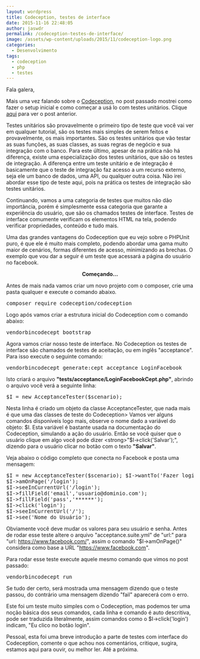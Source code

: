 ```yaml
---
layout: wordpress
title: Codeception, testes de interface
date: 2015-11-16 22:48:05
author: jaswdr
permalink: /codeception-testes-de-interface/
image: /assets/wp-content/uploads/2015/11/codeception-logo.png
categories:
  - Desenvolvimento
tags:
  - codeception
  - php
  - testes
---
```


Fala galera,

Mais uma vez falando sobre o <a href="http://codeception.com/" target="_blank">Codeception</a>, no post passado mostrei como fazer o setup inicial e como começar a usá lo com testes unitários. Clique <a href="/?p=3182" target="_blank">aqui</a> para ver o post anterior.

Testes unitários são provavelmente o primeiro tipo de teste que você vai ver em qualquer tutorial, são os testes mais simples de serem feitos e provavelmente, os mais importantes. São os testes unitários que vão testar as suas funções, as suas classes, as suas regras de negócio e sua integração com o banco. Para este último, apesar de na prática não há diferença, existe uma especialização dos testes unitários, que são os testes de integração. A diferença entre um teste unitário e de integração é basicamente que o teste de integração faz acesso a um recurso externo, seja ele um banco de dados, uma API, ou qualquer outra coisa. Não irei abordar esse tipo de teste aqui, pois na prática os testes de integração são testes unitários.
<!--more-->

Continuando, vamos a uma categoria de testes que muitos não dão importância, porém é simplesmente essa categoria que garante a experiência do usuário, que são os chamados testes de interface. Testes de interface comumente verificam os elementos HTML na tela, podendo verificar propriedades, conteúdo e tudo mais.

Uma das grandes vantagens do Codeception que eu vejo sobre o PHPUnit puro, é que ele é muito mais completo, podendo abordar uma gama muito maior de cenários, formas diferentes de acesso, minimizando as brechas. O exemplo que vou dar a seguir é um teste que acessará a página do usuário no facebook.
<p style="text-align: center;"><strong>Começando...</strong></p>
<p style="text-align: left;">Antes de mais nada vamos criar um novo projeto com o composer, crie uma pasta qualquer e execute o comando abaixo<em>.</em></p>

<pre>composer require codeception/codeception</pre>
Logo após vamos criar a estrutura inicial do Codeception com o comando abaixo:
<pre>vendorbincodecept bootstrap</pre>
Agora vamos criar nosso teste de interface. No Codeception os testes de interface são chamados de testes de aceitação, ou em inglês "acceptance". Para isso execute o seguinte comando:
<pre>vendorbincodecept generate:cept acceptance LoginFacebook</pre>
Isto criará o arquivo <strong>"tests/acceptance/LoginFacebookCept.php"</strong>, abrindo o arquivo você verá a seguinte linha:
<pre>$I = new AcceptanceTester($scenario);</pre>
Nesta linha é criado um objeto da classe AcceptanceTester, que nada mais é que uma das classes de teste do Codeception> Vamos ver alguns comandos disponíveis logo mais, observe o nome dado a variável do objeto: $I. Esta variável é bastante usada na documentação do Codeception, simulando a ação do usuário. Então se você quiser que o usuário clique em algo você pode dizer <strong>"$I-&gt;click('Salvar');"</strong>, dizendo para o usuário clicar no botão com o texto <strong>"Salvar"</strong>.

Veja abaixo o código completo que conecta no Facebook e posta uma mensagem:
<pre>$I = new AcceptanceTester($scenario); $I-&gt;wantTo('Fazer login no facebook e ver o próprio nome');
$I-&gt;amOnPage('/login');
$I-&gt;seeInCurrentUrl('/login');
$I-&gt;fillField('email','usuario@dominio.com');
$I-&gt;fillField('pass','******');
$I-&gt;click('login');
$I-&gt;seeInCurrentUrl('/');
$I-&gt;see('Nome do Usuário');
</pre>
Obviamente você deve mudar os valores para seu usuário e senha. Antes de rodar esse teste altere o arquivo "acceptance.suite.yml" de "url:" para "url: https://www.facebook.com/", assim o comando "$I-&gt;amOnPage()" considera como base a URL "https://www.facebook.com".

Para rodar esse teste execute aquele mesmo comando que vimos no post passado:
<pre>vendorbincodecept run</pre>
Se tudo der certo, será mostrada uma mensagem dizendo que o teste passou, do contrário uma mensagem dizendo "fail" aparecerá com o erro.

Este foi um teste muito simples com o Codeception, mas podemos ter uma noção básica dos seus comandos, cada linha e comando é auto descritiva, pode ser traduzida literalmente, assim comandos como o $I-&gt;click('login') indicam, "Eu clico no botão login".

Pessoal, esta foi uma breve introdução a parte de testes com interface do Codeception, comente o que achou nos comentários, critique, sugira, estamos aqui para ouvir, ou melhor ler. Até a próxima.